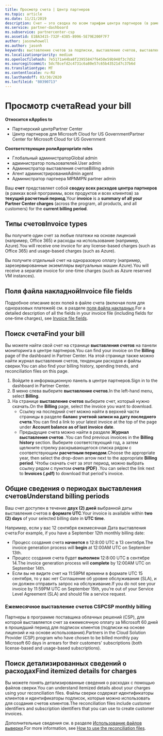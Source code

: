 ```yaml
---
title: Просмотр счета | Центр партнеров
ms.topic: article
ms.date: 11/21/2019
description: Счет — это сводка по всем тарифам центра партнеров (в рамках программы, продуктов и клиентов) за текущий месячный период.
ms.service: partner-dashboard
ms.subservice: partnercenter-csp
ms.assetid: E1BA3415-732F-4385-8996-5E79E200F7F7
author: jasonwhowell
ms.author: jasonh
keywords: выставление счетов за подписки, выставление счетов, выставления счетов в центре партнеров, просмотр счета, счет, счет центра партнеров, счет CSP, где мой счет?
ms.localizationpriority: medium
ms.openlocfilehash: 7e5171a44ba8f23955847f6450e59b948f3c7d52
ms.sourcegitcommit: 5dcf8cefd2c4731c6a80e57c65b43521d7c37b6d
ms.translationtype: MT
ms.contentlocale: ru-RU
ms.lasthandoff: 03/30/2020
ms.locfileid: "80390713"
---
```

# <a name="read-your-bill"></a><span data-ttu-id="3f012-104">Просмотр счета</span><span class="sxs-lookup"><span data-stu-id="3f012-104">Read your bill</span></span>

<span data-ttu-id="3f012-105">**Относится к**</span><span class="sxs-lookup"><span data-stu-id="3f012-105">**Applies to**</span></span>

- <span data-ttu-id="3f012-106">Партнерский центр</span><span class="sxs-lookup"><span data-stu-id="3f012-106">Partner Center</span></span>
- <span data-ttu-id="3f012-107">Центр партнеров для Microsoft Cloud for US Government</span><span class="sxs-lookup"><span data-stu-id="3f012-107">Partner Center for Microsoft Cloud for US Government</span></span>

<span data-ttu-id="3f012-108">**Соответствующие роли**</span><span class="sxs-lookup"><span data-stu-id="3f012-108">**Appropriate roles**</span></span>
-   <span data-ttu-id="3f012-109">Глобальный администратор</span><span class="sxs-lookup"><span data-stu-id="3f012-109">Global admin</span></span>
-   <span data-ttu-id="3f012-110">администратор пользователей.</span><span class="sxs-lookup"><span data-stu-id="3f012-110">User admin</span></span>
-   <span data-ttu-id="3f012-111">Администратор выставления счетов</span><span class="sxs-lookup"><span data-stu-id="3f012-111">Billing admin</span></span>
-   <span data-ttu-id="3f012-112">Агент администрирования</span><span class="sxs-lookup"><span data-stu-id="3f012-112">Admin agent</span></span>
-   <span data-ttu-id="3f012-113">Администратор партнера MPN</span><span class="sxs-lookup"><span data-stu-id="3f012-113">MPN partner admin</span></span>

<span data-ttu-id="3f012-114">Ваш **счет** представляет собой **сводку всех расходов центра партнеров** (в рамках всей программы, всех продуктов и всех клиентов) за **текущий расчетный период**.</span><span class="sxs-lookup"><span data-stu-id="3f012-114">Your **invoice** is a **summary of all your Partner Center charges** (across the program, all products, and all customers) for the **current billing period**.</span></span>

## <a name="invoice-types"></a><span data-ttu-id="3f012-115">Типы счетов</span><span class="sxs-lookup"><span data-stu-id="3f012-115">Invoice types</span></span>

<span data-ttu-id="3f012-116">Вы получите один счет за любые платежи на основе лицензий (например, Office 365) и расходы на использование (например, Azure).</span><span class="sxs-lookup"><span data-stu-id="3f012-116">You will receive one invoice for any license-based charges (such as Office 365) and usage-based charges (such as Azure).</span></span>

<span data-ttu-id="3f012-117">Вы получите отдельный счет на одноразовую оплату (например, зарезервированные экземпляры виртуальных машин Azure).</span><span class="sxs-lookup"><span data-stu-id="3f012-117">You will receive a separate invoice for one-time charges (such as Azure reserved VM instances).</span></span>

## <a name="invoice-file-fields"></a><span data-ttu-id="3f012-118">Поля файла накладной</span><span class="sxs-lookup"><span data-stu-id="3f012-118">Invoice file fields</span></span>

<span data-ttu-id="3f012-119">Подробное описание всех полей в файле счета (включая поля для одноразовых платежей) см. в разделе [поля файла накладных](invoice-file.md).</span><span class="sxs-lookup"><span data-stu-id="3f012-119">For a detailed description of all the fields in your invoice file (including fields for one-time charges), see [Invoice file fields](invoice-file.md).</span></span>

## <a name="find-your-bill"></a><span data-ttu-id="3f012-120">Поиск счета</span><span class="sxs-lookup"><span data-stu-id="3f012-120">Find your bill</span></span>

<span data-ttu-id="3f012-121">Вы можете найти свой счет на странице **выставления счетов** на панели мониторинга в центре партнеров.</span><span class="sxs-lookup"><span data-stu-id="3f012-121">You can find your invoice on the **Billing** page of the dashboard in Partner Center.</span></span> <span data-ttu-id="3f012-122">На этой странице также можно найти журнал выставления счетов, тенденции расходов и файлы сверки.</span><span class="sxs-lookup"><span data-stu-id="3f012-122">You can also find your billing history, spending trends, and reconciliation files on this page.</span></span>

1. <span data-ttu-id="3f012-123">Войдите в информационную панель в центре партнеров.</span><span class="sxs-lookup"><span data-stu-id="3f012-123">Sign in to the dashboard in Partner Center.</span></span>
2. <span data-ttu-id="3f012-124">В меню слева выберите **выставление счетов**.</span><span class="sxs-lookup"><span data-stu-id="3f012-124">In the left-hand menu, select **Billing**.</span></span>
3. <span data-ttu-id="3f012-125">На странице **выставление счетов** выберите счет, который нужно скачать.</span><span class="sxs-lookup"><span data-stu-id="3f012-125">On the **Billing** page, select the invoice you want to download.</span></span>
    - <span data-ttu-id="3f012-126">Ссылку на последний счет можно найти в верхней части страницы в разделе **баланс учетной записи на дату последнего счета**.</span><span class="sxs-lookup"><span data-stu-id="3f012-126">You can find a link to your latest invoice at the top of the page under **Account balance as of last invoice date**.</span></span>
    - <span data-ttu-id="3f012-127">Предыдущие счета можно найти в разделе **Журнал выставления счетов** .</span><span class="sxs-lookup"><span data-stu-id="3f012-127">You can find previous invoices in the **Billing history** section.</span></span> <span data-ttu-id="3f012-128">Выберите соответствующий год, а затем щелкните стрелку раскрывающегося списка рядом с соответствующим **расчетным периодом**.</span><span class="sxs-lookup"><span data-stu-id="3f012-128">Choose the appropriate year, then select the drop-down arrow next to the appropriate **Billing period**.</span></span> <span data-ttu-id="3f012-129">Чтобы скачать счет за этот период, можно выбрать ссылку рядом с пунктом **счета (PDF)** .</span><span class="sxs-lookup"><span data-stu-id="3f012-129">You can select the link next to **Invoices (.pdf)** to download that period's invoice.</span></span>

## <a name="understand-billing-periods"></a><span data-ttu-id="3f012-130">Общие сведения о периодах выставления счетов</span><span class="sxs-lookup"><span data-stu-id="3f012-130">Understand billing periods</span></span>

<span data-ttu-id="3f012-131">Ваш счет доступен в течение **двух (2) дней** выбранной даты выставления счетов в **формате UTC**.</span><span class="sxs-lookup"><span data-stu-id="3f012-131">Your invoice is available within **two (2) days** of your selected billing date in **UTC time**.</span></span>

<span data-ttu-id="3f012-132">Например, если у вас 12 сентября ежемесячная Дата выставления счета:</span><span class="sxs-lookup"><span data-stu-id="3f012-132">For example, if you have a September 12th monthly billing date:</span></span>

- <span data-ttu-id="3f012-133">Процесс создания счета **начнется** в 12:8:00 UTC в 13 сентября.</span><span class="sxs-lookup"><span data-stu-id="3f012-133">The invoice generation process will **begin** at 12:00AM UTC on September 13th.</span></span>
- <span data-ttu-id="3f012-134">Процесс создания счета будет **выполнен** 12:8:00 UTC в сентябре 14.</span><span class="sxs-lookup"><span data-stu-id="3f012-134">The invoice generation process will **complete** by 12:00AM UTC on September 14th.</span></span>
- <span data-ttu-id="3f012-135">Если вы не видите счет на 11:59PM времени в формате UTC 15 сентября, то у вас нет Соглашение об уровне обслуживания (SLA), и он должен отправить запрос на обслуживание.</span><span class="sxs-lookup"><span data-stu-id="3f012-135">If you do not see your invoice by 11:59PM UTC on September 15th, you’re out of your Service Level Agreement (SLA) and should file a service request.</span></span>

### <a name="csp-monthly-billing"></a><span data-ttu-id="3f012-136">Ежемесячное выставление счетов CSP</span><span class="sxs-lookup"><span data-stu-id="3f012-136">CSP monthly billing</span></span>

<span data-ttu-id="3f012-137">Партнеры в программе поставщика облачных решений (CSP), для которой выставляется счет за ежемесячную оплату за Microsoft 60 дней в прошедший период для подписок клиентов (подписки на основе лицензий и на основе использования).</span><span class="sxs-lookup"><span data-stu-id="3f012-137">Partners in the Cloud Solution Provider (CSP) program who have chosen to be billed monthly pay Microsoft 60 days in arrears for their customers' subscriptions (both license-based and usage-based subscriptions).</span></span>

## <a name="find-itemized-details-for-charges"></a><span data-ttu-id="3f012-138">Поиск детализированных сведений о расходах</span><span class="sxs-lookup"><span data-stu-id="3f012-138">Find itemized details for charges</span></span>

<span data-ttu-id="3f012-139">Вы можете понять детализированные сведения о расходах с помощью файлов сверки.</span><span class="sxs-lookup"><span data-stu-id="3f012-139">You can understand itemized details about your charges using your reconciliation files.</span></span> <span data-ttu-id="3f012-140">Файлы сверки содержат идентификаторы клиентов и идентификаторы подписок, которые можно использовать для создания счетов клиентов.</span><span class="sxs-lookup"><span data-stu-id="3f012-140">The reconciliation files include customer identifiers and subscription identifiers that you can use to create customer invoices.</span></span>

<span data-ttu-id="3f012-141">Дополнительные сведения см. в разделе [Использование файлов выверки](use-the-reconciliation-files.md).</span><span class="sxs-lookup"><span data-stu-id="3f012-141">For more information, see [How to use the reconciliation files](use-the-reconciliation-files.md).</span></span>
